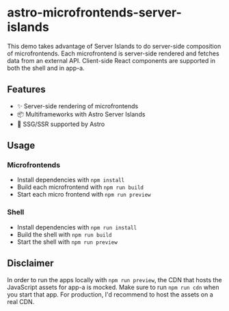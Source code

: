 # astro-microfrontends-server-islands

This demo takes advantage of Server Islands to do server-side composition of microfrontends. Each microfrontend is server-side rendered
and fetches data from an external API. Client-side React components are supported in both the shell and in app-a.

## Features

- ✨ Server-side rendering of microfrontends
- 📦 Multiframeworks with Astro Server Islands
- 🚀 SSG/SSR supported by Astro

## Usage

### Microfrontends

- Install dependencies with `npm install`
- Build each microfrontend with `npm run build`
- Start each micro frontend with `npm run preview`

### Shell

- Install dependencies with `npm run install`
- Build the shell with `npm run build`
- Start the shell with `npm run preview`

## Disclaimer

In order to run the apps locally with `npm run preview`, the CDN that hosts the JavaScript assets for app-a is mocked. Make sure to run
`npm run cdn` when you start that app. For production, I'd recommend to host the assets on a real CDN.
